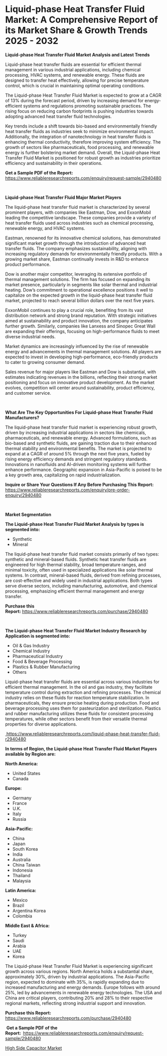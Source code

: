 <p><h1>Liquid-phase Heat Transfer Fluid Market: A Comprehensive Report of its Market Share & Growth Trends 2025 - 2032</h1></p><p><strong>Liquid-phase Heat Transfer Fluid Market Analysis and Latest Trends</strong></p>
<p><p>Liquid-phase heat transfer fluids are essential for efficient thermal management in various industrial applications, including chemical processing, HVAC systems, and renewable energy. These fluids are designed to transfer heat effectively, allowing for precise temperature control, which is crucial in maintaining optimal operating conditions.</p><p>The Liquid-phase Heat Transfer Fluid Market is expected to grow at a CAGR of 13% during the forecast period, driven by increasing demand for energy-efficient systems and regulations promoting sustainable practices. The rising focus on reducing carbon footprints is pushing industries towards adopting advanced heat transfer fluid technologies. </p><p>Key trends include a shift towards bio-based and environmentally friendly heat transfer fluids as industries seek to minimize environmental impact. Additionally, the integration of nanotechnology in heat transfer fluids is enhancing thermal conductivity, therefore improving system efficiency. The growth of sectors like pharmaceuticals, food processing, and renewable energy is further bolstering market demand. Overall, the Liquid-phase Heat Transfer Fluid Market is positioned for robust growth as industries prioritize efficiency and sustainability in their operations.</p></p>
<p><strong>Get a Sample PDF of the Report:&nbsp;</strong> <a href="https://www.reliableresearchreports.com/enquiry/request-sample/2940480?utm_campaign=2745&utm_medium=2&utm_source=Github&utm_content=ia&utm_term=15032025&utm_id=liquid-phase-heat-transfer-fluid">https://www.reliableresearchreports.com/enquiry/request-sample/2940480</a></p>
<p>&nbsp;</p>
<p><strong>Liquid-phase Heat Transfer Fluid Major Market Players</strong></p>
<p><p>The liquid-phase heat transfer fluid market is characterized by several prominent players, with companies like Eastman, Dow, and ExxonMobil leading the competitive landscape. These companies provide a variety of heat transfer fluids used across industries such as chemical processing, renewable energy, and HVAC systems.</p><p>Eastman, renowned for its innovative chemical solutions, has demonstrated significant market growth through the introduction of advanced heat transfer fluids. The company emphasizes sustainability, aligning with increasing regulatory demands for environmentally friendly products. With a growing market share, Eastman continually invests in R&D to enhance product performance.</p><p>Dow is another major competitor, leveraging its extensive portfolio of thermal management solutions. The firm has focused on expanding its market presence, particularly in segments like solar thermal and industrial heating. Dow’s commitment to operational excellence positions it well to capitalize on the expected growth in the liquid-phase heat transfer fluid market, projected to reach several billion dollars over the next five years.</p><p>ExxonMobil continues to play a crucial role, benefiting from its vast distribution network and strong brand reputation. With strategic initiatives aimed at sustainability and product innovation, the company anticipates further growth. Similarly, companies like Lanxess and Sinopec Great Wall are expanding their offerings, focusing on high-performance fluids to meet diverse industrial needs.</p><p>Market dynamics are increasingly influenced by the rise of renewable energy and advancements in thermal management solutions. All players are expected to invest in developing high-performance, eco-friendly products to cater to growing consumer demand.</p><p>Sales revenue for major players like Eastman and Dow is substantial, with estimates indicating revenues in the billions, reflecting their strong market positioning and focus on innovative product development. As the market evolves, competition will center around sustainability, product efficiency, and customer service.</p></p>
<p>&nbsp;</p>
<p><strong>What Are The Key Opportunities For Liquid-phase Heat Transfer Fluid Manufacturers?</strong></p>
<p><p>The liquid-phase heat transfer fluid market is experiencing robust growth, driven by increasing industrial applications in sectors like chemicals, pharmaceuticals, and renewable energy. Advanced formulations, such as bio-based and synthetic fluids, are gaining traction due to their enhanced thermal stability and environmental benefits. The market is projected to expand at a CAGR of around 5% through the next five years, fueled by rising energy efficiency demands and stringent regulatory standards. Innovations in nanofluids and AI-driven monitoring systems will further enhance performance. Geographic expansion in Asia-Pacific is poised to be a key growth area, capitalizing on rapid industrialization.</p></p>
<p><strong>Inquire or Share Your Questions If Any Before Purchasing This Report:</strong> <a href="https://www.reliableresearchreports.com/enquiry/pre-order-enquiry/2940480?utm_campaign=2745&utm_medium=2&utm_source=Github&utm_content=ia&utm_term=15032025&utm_id=liquid-phase-heat-transfer-fluid">https://www.reliableresearchreports.com/enquiry/pre-order-enquiry/2940480</a></p>
<p>&nbsp;</p>
<p><strong>Market Segmentation</strong></p>
<p><strong>The Liquid-phase Heat Transfer Fluid Market Analysis by types is segmented into:</strong></p>
<p><ul><li>Synthetic</li><li>Mineral</li></ul></p>
<p><p>The liquid-phase heat transfer fluid market consists primarily of two types: synthetic and mineral-based fluids. Synthetic heat transfer fluids are engineered for high thermal stability, broad temperature ranges, and minimal toxicity, often used in specialized applications like solar thermal systems. In contrast, mineral-based fluids, derived from refining processes, are cost-effective and widely used in industrial applications. Both types serve diverse sectors, including manufacturing, automotive, and chemical processing, emphasizing efficient thermal management and energy transfer.</p></p>
<p><strong>Purchase this Report:&nbsp;</strong><a href="https://www.reliableresearchreports.com/purchase/2940480?utm_campaign=2745&utm_medium=2&utm_source=Github&utm_content=ia&utm_term=15032025&utm_id=liquid-phase-heat-transfer-fluid">https://www.reliableresearchreports.com/purchase/2940480</a></p>
<p>&nbsp;</p>
<p><strong>The Liquid-phase Heat Transfer Fluid Market Industry Research by Application is segmented into:</strong></p>
<p><ul><li>Oil & Gas Industry</li><li>Chemical Industry</li><li>Pharmaceutical Industry</li><li>Food & Beverage Processing</li><li>Plastics & Rubber Manufacturing</li><li>Others</li></ul></p>
<p><p>Liquid-phase heat transfer fluids are essential across various industries for efficient thermal management. In the oil and gas industry, they facilitate temperature control during extraction and refining processes. The chemical industry relies on these fluids for reaction temperature stabilization. In pharmaceuticals, they ensure precise heating during production. Food and beverage processing uses them for pasteurization and sterilization. Plastics and rubber manufacturing utilizes these fluids for consistent processing temperatures, while other sectors benefit from their versatile thermal properties for diverse applications.</p></p>
<p><a href="https://www.reliableresearchreports.com/liquid-phase-heat-transfer-fluid-r2940480?utm_campaign=2745&utm_medium=2&utm_source=Github&utm_content=ia&utm_term=15032025&utm_id=liquid-phase-heat-transfer-fluid">&nbsp;https://www.reliableresearchreports.com/liquid-phase-heat-transfer-fluid-r2940480</a></p>
<p><strong>In terms of Region, the Liquid-phase Heat Transfer Fluid Market Players available by Region are:</strong></p>
<p>
    <p> <strong> North America: </strong>
        <ul>
            <li>United States</li>
            <li>Canada</li>
        </ul>
        </p> 
    <p> <strong> Europe: </strong>
        <ul>
            <li>Germany</li>
            <li>France</li>
            <li>U.K.</li>
            <li>Italy</li>
            <li>Russia</li>
        </ul>
        </p> 
    <p> <strong> Asia-Pacific: </strong>
        <ul>
            <li>China</li>
            <li>Japan</li>
            <li>South Korea</li>
            <li>India</li>
            <li>Australia</li>
            <li>China Taiwan</li>
            <li>Indonesia</li>
            <li>Thailand</li>
            <li>Malaysia</li>
        </ul>
        </p> 
    <p> <strong> Latin America: </strong>
        <ul>
            <li>Mexico</li>
            <li>Brazil</li>
            <li>Argentina Korea</li>
            <li>Colombia</li>
        </ul>
        </p> 
    <p> <strong> Middle East & Africa: </strong>
        <ul>
            <li>Turkey</li>
            <li>Saudi</li>
            <li>Arabia</li>
            <li>UAE</li>
            <li>Korea</li>
        </ul>
    </p>
    </p>
<p><p>The Liquid-phase Heat Transfer Fluid Market is experiencing significant growth across various regions. North America holds a substantial share, approximately 30%, driven by industrial applications. The Asia-Pacific region, expected to dominate with 35%, is rapidly expanding due to increased manufacturing and energy demands. Europe follows with around 25%, led by advancements in renewable energy technologies. The USA and China are critical players, contributing 20% and 28% to their respective regional markets, reflecting strong industrial support and innovation.</p></p>
<p><strong>Purchase this Report: </strong><a href="https://www.reliableresearchreports.com/purchase/2940480?utm_campaign=2745&utm_medium=2&utm_source=Github&utm_content=ia&utm_term=15032025&utm_id=liquid-phase-heat-transfer-fluid">https://www.reliableresearchreports.com/purchase/2940480</a></p>
<p>&nbsp;<strong>Get a Sample PDF of the Report:&nbsp;&nbsp;</strong><a href="https://www.reliableresearchreports.com/enquiry/request-sample/2940480?utm_campaign=2745&utm_medium=2&utm_source=Github&utm_content=ia&utm_term=15032025&utm_id=liquid-phase-heat-transfer-fluid">https://www.reliableresearchreports.com/enquiry/request-sample/2940480</a></p>
<p><strong></strong></p>
<p><p><a href="https://github.com/tashiafun920/Market-Research-Report-List-1/blob/main/high-side-capacitor-market.md?utm_campaign=2745&utm_medium=2&utm_source=Github&utm_content=ia&utm_term=15032025&utm_id=liquid-phase-heat-transfer-fluid">High Side Capacitor Market</a></p></p>